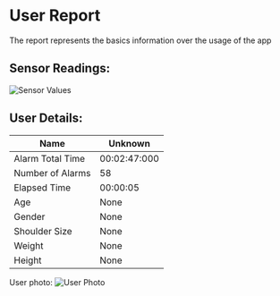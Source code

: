 # User Report
The report represents the basics information over the usage of the app
## Sensor Readings:
![Sensor Values](C:\Users\Alta_\PycharmProjects\PostureResearchProject\gui/data/img/graphs/graph_20240809131725_-1.png)
## User Details:
| Name | Unknown   |
| --- | --- |
| Alarm Total Time | 00:02:47:000 |
| Number of Alarms | 58 |
| Elapsed Time | 00:00:05 |
| Age | None |
| Gender | None |
| Shoulder Size | None |
| Weight | None |
| Height | None |
User photo:
![User Photo](C:\Users\Alta_\PycharmProjects\PostureResearchProject\gui/data/img/user_photo.jpeg)

